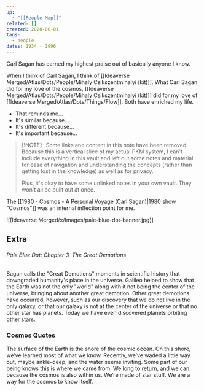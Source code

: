 ```yaml
---
up:
  - "[[People Map]]"
related: []
created: 2020-06-01
tags:
  - people
dates: 1934 - 1996
---
```


Carl Sagan has earned my highest praise out of basically anyone I know.

When I think of Carl Sagan, I think of [[Ideaverse Merged/Atlas/Dots/People/Mihaly Csikszentmihalyi (kit)]]. What Carl Sagan did for my love of the cosmos, [[Ideaverse Merged/Atlas/Dots/People/Mihaly Csikszentmihalyi (kit)]] did for my love of [[Ideaverse Merged/Atlas/Dots/Things/Flow]]. Both have enriched my life.

- That reminds me...
- It's similar because...
- It's different because...
- It's important because...

> [!NOTE]- Some links and content in this note have been removed.
> Because this is a vertical slice of my actual PKM system, I can't include everything in this vault and left out some notes and material for ease of navigation and understanding the concepts (rather than getting lost in the knowledge) as well as for privacy. 
>  
> Plus, it's okay to have some unlinked notes in your own vault. They won't all be built out at once.

The [[1980 - Cosmos - A Personal Voyage (Carl Sagan)|1980 show "Cosmos"]] was an internal inflection point for me. 

![[Ideaverse Merged/x/Images/pale-blue-dot-banner.jpg]]

## Extra
###### Pale Blue Dot: Chapter 3, *The Great Demotions*
Sagan calls the "Great Demotions" moments in scientific history that downgraded humanity's place in the universe. Galileo helped to show that the Earth was not the only "world" along with it not being the center of the universe, bringing about another great demotion. Other great demotions have occurred, however, such as our discovery that we do not live in the only galaxy, or that our galaxy is not at the center of the universe or that no other star has planets. Today we have even discovered planets orbiting other stars.


### Cosmos Quotes
The surface of the Earth is the shore of the cosmic ocean. On this shore, we’ve learned most of what we know. Recently, we’ve waded a little way out, maybe ankle-deep, and the water seems inviting. Some part of our being knows this is where we came from. We long to return, and we can, because the cosmos is also within us. We’re made of star stuff. We are a way for the cosmos to know itself.